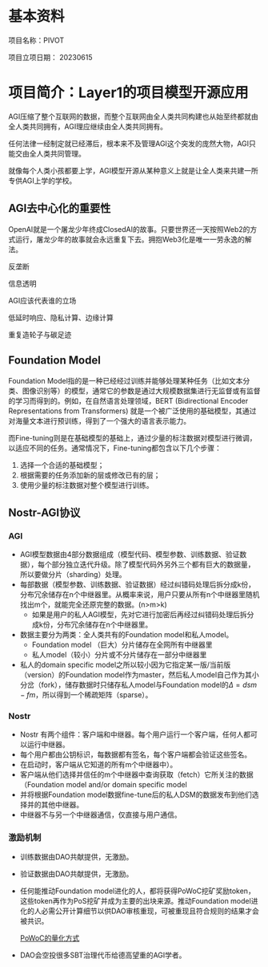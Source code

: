 # 基本资料
 项目名称：PIVOT
 
 项目立项日期： 20230615
 

# 项目简介：Layer1的项目模型开源应用
AGI压缩了整个互联网的数据，而整个互联网由全人类共同构建也从始至终都就由全人类共同拥有，AGI理应继续由全人类共同拥有。

任何法律一经制定就已经滞后，根本来不及管理AGI这个突发的庞然大物，AGI只能交由全人类共同管理。

就像每个人类小孩都要上学，AGI模型开源从某种意义上就是让全人类来共建一所专供AGI上学的学校。
 
 
 ## AGI去中心化的重要性
 OpenAI就是一个屠龙少年终成ClosedAI的故事。只要世界还一天按照Web2的方式运行，屠龙少年的故事就会永远重复下去。拥抱Web3化是唯一一劳永逸的解法。
 
 反垄断 
 
 
  信息透明
  
  
AGI应该代表谁的立场


低延时响应、隐私计算、边缘计算

  重复造轮子与碳足迹
  
  ## Foundation Model
  Foundation Model指的是一种已经经过训练并能够处理某种任务（比如文本分类、图像识别等）的模型，通常它的参数是通过大规模数据集进行无监督或有监督的学习而得到的。例如，在自然语言处理领域，BERT (Bidirectional Encoder Representations from Transformers) 就是一个被广泛使用的基础模型，其通过对海量文本进行预训练，得到了一个强大的语言表示能力。

而Fine-tuning则是在基础模型的基础上，通过少量的标注数据对模型进行微调，以适应不同的任务。通常情况下，Fine-tuning都包含以下几个步骤：

1. 选择一个合适的基础模型；
2. 根据需要的任务添加新的层或修改已有的层；
3. 使用少量的标注数据对整个模型进行训练。

## Nostr-AGI协议
### AGI

- AGI模型数据由4部分数据组成（模型代码、模型参数、训练数据、验证数据），每个部分独立迭代升级。除了模型代码外另外三个都有巨大的数据量，所以要做分片（sharding）处理。
- 每部数据（模型参数、训练数据、验证数据）经过纠错码处理后拆分成k份，分布冗余储存在n个中继器里。从概率来说，用户只要从所有n个中继器里随机找出m个，就能完全还原完整的数据。(n>m>k)
    - 如果是用户的私人AGI模型，先对它进行加密后再经过纠错码处理后拆分成k份，分布冗余储存在n个中继器里。
- 数据主要分为两类：全人类共有的Foundation model和私人model。
    - Foundation model （巨大）分片储存在全网所有中继器里
    - 私人model（较小）分片或不分片储存在一部分中继器里
- 私人的domain specific model之所以较小因为它指定某一版/当前版（version）的Foundation model作为master，然后私人model自己作为其小分岔（fork），储存数据时只储存私人model与Foundation model的$\Delta = dsm-fm$，所以得到一个稀疏矩阵（sparse）。

### Nostr

- Nostr 有两个组件：客户端和中继器。每个用户运行一个客户端，任何人都可以运行中继器。
- 每个用户都由公钥标识，每数据都有签名，每个客户端都会验证这些签名。
- 在启动时，客户端从它知道的所有m个中继器中）。
- 客户端从他们选择并信任的m个中继器中查询获取（fetch）它所关注的数据（Foundation model and/or domain specific model
- 并将根据Foundation model数据fine-tune后的私人DSM的数据发布到他们选择并的其他中继器。
- 中继器不与另一个中继器通信，仅直接与用户通信。
 ### 激励机制

- 训练数据由DAO共献提供，无激励。
- 验证数据由DAO共献提供，无激励。
- 任何能推动Foundation model进化的人，都将获得PoWoC挖矿奖励token，这些token再作为PoS挖矿并成为主要的出块来源。推动Foundation model进化的人必需公开计算细节以供DAO审核重现，可被重现且符合规则的结果才会被共识。
    
    [PoWoC的量化方式](https://www.notion.so/PoWoC-9c7ff55a61f042e48eb5f985d7e8b427?pvs=21)
    
- DAO会空投很多SBT治理代币给德高望重的AGI学者。
 
 
